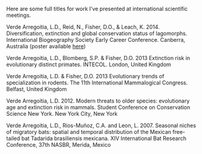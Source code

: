 Here are some full titles for work I’ve presented at international scientific meetings. 

Verde Arregoitia, L.D., Reid, N., Fisher, D.O., & Leach, K. 2014. Diversification, extinction and global conservation status of lagomorphs. International Biogeography Society Early Career Conference. Canberra, Australia (poster available [here](https://figshare.com/articles/Diversification_extinction_and_global_conservation_status_of_lagomorphs/892568))

Verde Arregoitia, L.D., Blomberg, S.P. & Fisher, D.O. 2013 Extinction risk in evolutionary distinct primates. INTECOL. London, United Kingdom

Verde Arregoitia, L.D. & Fisher, D.O. 2013 Evolutionary trends of specialization in rodents. The 11th International Mammalogical Congress. Belfast, United Kingdom

Verde Arregoitia, L.D. 2012. Modern threats to older species: evolutionary age and extinction risk in mammals. Student Conference on Conservation Science New York. New York City, New York

Verde Arregoitia, L.D., Rios-Muñoz, C.A. and Leon, L. 2007. Seasonal niches of migratory bats: spatial and temporal distribution of the Mexican free-tailed bat Tadarida brasiliensis mexicana.  XIV International Bat Research Conference, 37th NASBR, Merida, Mexico

